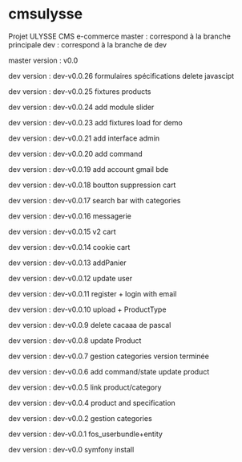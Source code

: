 # cmsulysse
Projet ULYSSE CMS e-commerce
master  : correspond à la branche principale
dev     : correspond à la branche de dev


master version : v0.0

dev version    : dev-v0.0.26
formulaires spécifications delete javascipt

dev version    : dev-v0.0.25
fixtures products

dev version    : dev-v0.0.24
add module slider

dev version    : dev-v0.0.23
add fixtures load for demo

dev version    : dev-v0.0.21
add interface admin

dev version    : dev-v0.0.20
add command

dev version    : dev-v0.0.19
add account gmail bde

dev version    : dev-v0.0.18
boutton suppression cart

dev version    : dev-v0.0.17
search bar with categories

dev version    : dev-v0.0.16
messagerie

dev version    : dev-v0.0.15
v2 cart

dev version    : dev-v0.0.14
cookie cart

dev version    : dev-v0.0.13
addPanier

dev version    : dev-v0.0.12
update user

dev version    : dev-v0.0.11
register + login with email

dev version    : dev-v0.0.10
upload + ProductType

dev version    : dev-v0.0.9
delete cacaaa de pascal

dev version    : dev-v0.0.8
update Product

dev version    : dev-v0.0.7
gestion categories version terminée

dev version    : dev-v0.0.6
add command/state update product

dev version    : dev-v0.0.5
link product/category

dev version    : dev-v0.0.4
product and specification

dev version    : dev-v0.0.2
gestion categories

dev version    : dev-v0.0.1
fos_userbundle+entity

dev version    : dev-v0.0
symfony install
